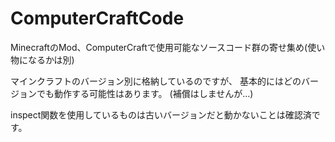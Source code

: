 # ComputerCraftCode
MinecraftのMod、ComputerCraftで使用可能なソースコード群の寄せ集め(使い物になるかは別)

マインクラフトのバージョン別に格納しているのですが、
基本的にはどのバージョンでも動作する可能性はあります。
(補償はしませんが…)

inspect関数を使用しているものは古いバージョンだと動かないことは確認済です。